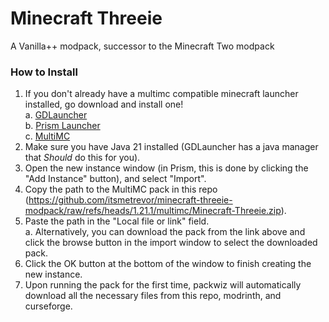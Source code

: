 Minecraft Threeie
===
A Vanilla++ modpack, successor to the Minecraft Two modpack  


### How to Install

1. If you don't already have a multimc compatible minecraft launcher installed, go download and install one!  
    a. [GDLauncher](https://gdlauncher.com/)  
    b. [Prism Launcher](https://prismlauncher.org/)  
    c. [MultiMC](https://multimc.org/) 
2. Make sure you have Java 21 installed (GDLauncher has a java manager that *Should* do this for you).
3. Open the new instance window (in Prism, this is done by clicking the "Add Instance" button), and select "Import".
4. Copy the path to the MultiMC pack in this repo (https://github.com/itsmetrevor/minecraft-threeie-modpack/raw/refs/heads/1.21.1/multimc/Minecraft-Threeie.zip).
5. Paste the path in the "Local file or link" field.  
   a. Alternatively, you can download the pack from the link above and click the browse button in the import window to select the downloaded pack.  
6. Click the OK button at the bottom of the window to finish creating the new instance.
7. Upon running the pack for the first time, packwiz will automatically download all the necessary files from this repo, modrinth, and curseforge.
